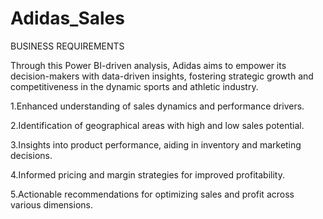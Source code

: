 # Adidas_Sales
BUSINESS REQUIREMENTS

Through this Power BI-driven analysis, Adidas aims to empower its decision-makers with data-driven insights, fostering strategic growth and competitiveness in the dynamic sports and athletic industry.

1.Enhanced understanding of sales dynamics and performance drivers.

2.Identification of geographical areas with high and low sales potential.

3.Insights into product performance, aiding in inventory and marketing decisions.

4.Informed pricing and margin strategies for improved profitability.

5.Actionable recommendations for optimizing sales and profit across various dimensions.
